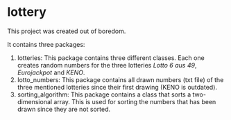 # lottery

This project was created out of boredom.

It contains three packages:
1. lotteries: This package contains three different classes. Each one creates random numbers for the three lotteries *Lotto 6 aus 49*, *Eurojackpot* and *KENO*.
2. lotto_numbers: This package contains all drawn numbers (txt file) of the three mentioned lotteries since their first drawing (KENO is outdated).
3. sorting_algorithm: This package contains a class that sorts a two-dimensional array. This is used for sorting the numbers that has been drawn since they are not sorted.
